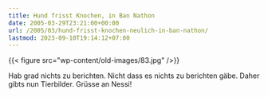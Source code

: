 ```yaml
---
title: Hund frisst Knochen, in Ban Nathon
date: 2005-03-29T23:21:00+00:00
url: /2005/03/hund-frisst-knochen-neulich-in-ban-nathon/
lastmod: 2023-09-10T19:14:12+07:00
---
```

{{< figure src="wp-content/old-images/83.jpg" />}}

Hab grad nichts zu berichten. Nicht dass es nichts zu berichten gäbe. Daher gibts nun Tierbilder. Grüsse an Nessi!
